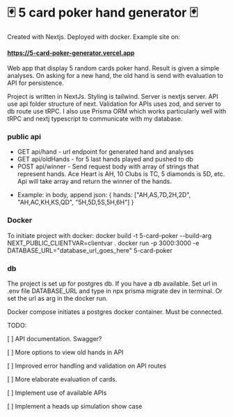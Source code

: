 # :black_joker: 5 card poker hand generator :black_joker:

Created with Nextjs. Deployed with docker. Example site on:

#### https://5-card-poker-generator.vercel.app

Web app that display 5 random cards poker hand. Result is given a simple analyses.
On asking for a new hand, the old hand is send with evaluation to API for persistence.

Project is written in NextJs. Styling is tailwind. Server is nextjs server. API use api folder structure of next. Validation for APIs uses zod, and server to db route use tRPC.
I also use Prisma ORM which works particularly well with tRPC and nextj typescript to communicate with my database.

### public api 

* GET api/hand - url endpoint for generated hand and analyses
* GET api/oldHands - for 5 last hands played and pushed to db
* POST api/winner - Send request body with array of strings that represent hands. Ace Heart is AH, 10 Clubs is TC, 5 diamonds is 5D, etc. Api will take array and return the winner of the hands.
- Example: in body, append json: { hands: ["AH,AS,7D,2H,2D", "AH,AC,KH,KS,QD", "5H,5D,5S,5H,6H"] }

### Docker
To initiate project with docker:
docker build -t 5-card-poker --build-arg NEXT_PUBLIC_CLIENTVAR=clientvar .
docker run -p 3000:3000 -e DATABASE_URL="database_url_goes_here" 5-card-poker

### db
The project is set up for postgres db. If you have a db available. Set url in .env file DATABASE_URL and type in npx prisma migrate dev in terminal. Or set the url as arg in the docker run.

Docker compose initiates a postgres docker container. Must be connected. 

TODO: 

[ ] API documentation. Swagger?

[ ] More options to view old hands in API 

[ ] Improved error handling and validation on API routes

[ ] More elaborate evaluation of cards. 

[ ] Implement use of available APIs

[ ] Implement a heads up simulation show case

